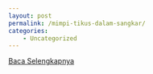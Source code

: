 ```yaml
---
layout: post
permalink: /mimpi-tikus-dalam-sangkar/
categories:
    - Uncategorized
---
```


[Baca Selengkapnya](/01)